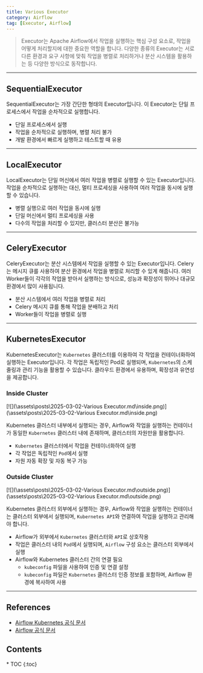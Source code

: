 ```yaml
---
title: Various Executor
category: Airflow
tag: [Executor, Airflow]
---
```


> Executor는 Apache Airflow에서 작업을 실행하는 핵심 구성 요소로, 작업을 어떻게 처리할지에 대한 중요한 역할을 합니다. 다양한 종류의 Executor는 서로 다른 환경과 요구 사항에 맞춰 작업을 병렬로 처리하거나 분산 시스템을 활용하는 등 다양한 방식으로 동작합니다.

---

## SequentialExecutor
SequentialExecutor는 가장 간단한 형태의 Executor입니다. 이 Executor는 단일 프로세스에서 작업을 순차적으로 실행합니다. 

- 단일 프로세스에서 실행
- 작업을 순차적으로 실행하며, 병렬 처리 불가
- 개발 환경에서 빠르게 실행하고 테스트할 때 유용

---

## LocalExecutor
LocalExecutor는 단일 머신에서 여러 작업을 병렬로 실행할 수 있는 Executor입니다. 
작업을 순차적으로 실행하는 대신, 멀티 프로세싱을 사용하여 여러 작업을 동시에 실행할 수 있습니다. 

- 병렬 실행으로 여러 작업을 동시에 실행
- 단일 머신에서 멀티 프로세싱을 사용
- 다수의 작업을 처리할 수 있지만, 클러스터 분산은 불가능

---

## CeleryExecutor
CeleryExecutor는 분산 시스템에서 작업을 실행할 수 있는 Executor입니다. Celery는 메시지 큐를 사용하여 분산 환경에서 작업을 병렬로 처리할 수 있게 해줍니다. 
여러 Worker들이 각각의 작업을 받아서 실행하는 방식으로, 성능과 확장성이 뛰어나 대규모 환경에서 많이 사용됩니다.

- 분산 시스템에서 여러 작업을 병렬로 처리
- Celery 메시지 큐를 통해 작업을 분배하고 처리
- Worker들이 작업을 병렬로 실행

---

## KubernetesExecutor
KubernetesExecutor는 `Kubernetes` 클러스터를 이용하여 각 작업을 컨테이너화하여 실행하는 Executor입니다. 
각 작업은 독립적인 Pod로 실행되며, `Kubernetes`의 스케줄링과 관리 기능을 활용할 수 있습니다. 클라우드 환경에서 유용하며, 확장성과 유연성을 제공합니다.

### Inside Cluster

[![](\assets\posts\2025-03-02-Various Executor.md\inside.png)](\assets\posts\2025-03-02-Various Executor.md\inside.png)

Kubernetes 클러스터 내부에서 실행되는 경우, Airflow와 작업을 실행하는 컨테이너가 동일한 `Kubernetes` 클러스터 내에 존재하며, 클러스터의 자원만을 활용합니다.

- `Kubernetes` 클러스터에서 작업을 컨테이너화하여 실행
- 각 작업은 독립적인 `Pod`에서 실행
- 자원 자동 확장 및 자동 복구 가능

### Outside Cluster

[![](\assets\posts\2025-03-02-Various Executor.md\outside.png)](\assets\posts\2025-03-02-Various Executor.md\outside.png)

Kubernetes 클러스터 외부에서 실행하는 경우, Airflow와 작업을 실행하는 컨테이너는 클러스터 외부에서 실행되며, `Kubernetes API`와 연결하여 작업을 실행하고 관리해야 합니다.

- Airflow가 외부에서 `Kubernetes` 클러스터와 `API`로 상호작용
- 작업은 클러스터 내의 `Pod`에서 실행되며, `Airflow` 구성 요소는 클러스터 외부에서 실행
- Airflow와 Kubernetes 클러스터 간의 연결 필요
   - `kubeconfig` 파일을 사용하여 인증 및 연결 설정
   - `kubeconfig` 파일은 `Kubernetes` 클러스터 인증 정보를 포함하며, Airflow 환경에 복사하여 사용

---

## References
- [Airflow Kubernetes 공식 문서](https://airflow.apache.org/docs/apache-airflow-providers-cncf-kubernetes/stable/index.html)
- [Airflow 공식 문서](https://airflow.apache.org/docs/)

<nav class="post-toc" markdown="1">
  <h2>Contents</h2>
* TOC
{:toc}
</nav>
